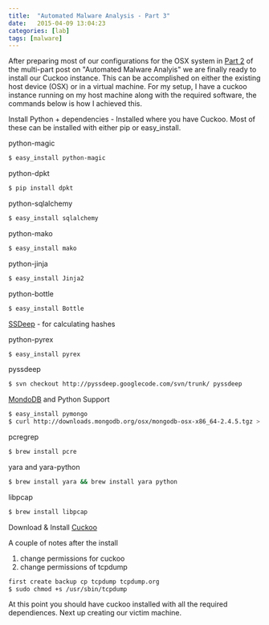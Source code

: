 ```yaml
---
title:  "Automated Malware Analysis - Part 3"
date:   2015-04-09 13:04:23
categories: [lab]
tags: [malware]
---
```

After preparing most of our configurations for the OSX system in [Part 2](https://ashbyca.github.io/2016/automated-malware-analysis-part2/) of the multi-part post on "Automated Malware Analyis" we are finally
ready to install our Cuckoo instance.  This can be accomplished on either the existing host device (OSX) or in a virtual
machine.  For my setup, I have a cuckoo instance running on my host machine along with the required software, the commands
below is how I achieved this.

Install Python + dependencies - Installed where you have Cuckoo.  Most of these can be installed with either pip or easy_install.

python-magic 

```Bash
$ easy_install python-magic
```
python-dpkt

```Bash
$ pip install dpkt
```

python-sqlalchemy 

```Bash
$ easy_install sqlalchemy
```

python-mako 

```Bash
$ easy_install mako
```

python-jinja

```Bash
$ easy_install Jinja2
```

python-bottle

```Bash
$ easy_install Bottle
```

[SSDeep](https://github.com/ssdeep-project/ssdeep/releases) - for calculating hashes

python-pyrex

```Bash
$ easy_install pyrex
```

pyssdeep 

```Bash
$ svn checkout http://pyssdeep.googlecode.com/svn/trunk/ pyssdeep
```

[MondoDB](http://docs.mongodb.org/manual/tutorial/install-mongodb-on-os-x/) and Python Support

```Bash
$ easy_install pymongo
$ curl http://downloads.mongodb.org/osx/mongodb-osx-x86_64-2.4.5.tgz > mongodb.tgz
```

pcregrep 

```Bash
$ brew install pcre
```

yara and yara-python

```Bash
$ brew install yara && brew install yara python
```

libpcap 

```Bash
$ brew install libpcap
```

Download & Install [Cuckoo](https://cuckoosandbox.org)

A couple of notes after the install
1. change permissions for cuckoo
2. change permissions of tcpdump

```Bash
first create backup cp tcpdump tcpdump.org
$ sudo chmod +s /usr/sbin/tcpdump
```

 At this point you should have cuckoo installed with all the required dependiences.  Next up creating our victim machine.

